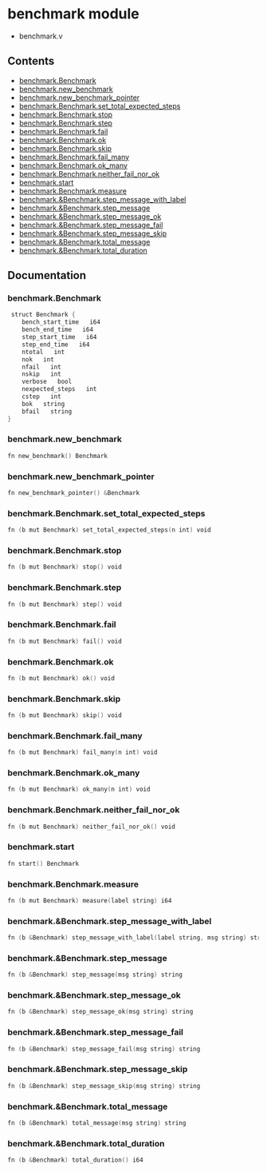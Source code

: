 # benchmark module
- benchmark.v
## Contents
- [benchmark.Benchmark](#benchmarkbenchmark)
- [benchmark.new_benchmark](#benchmarknew_benchmark)
- [benchmark.new_benchmark_pointer](#benchmarknew_benchmark_pointer)
- [benchmark.Benchmark.set_total_expected_steps](#benchmarkbenchmarkset_total_expected_steps)
- [benchmark.Benchmark.stop](#benchmarkbenchmarkstop)
- [benchmark.Benchmark.step](#benchmarkbenchmarkstep)
- [benchmark.Benchmark.fail](#benchmarkbenchmarkfail)
- [benchmark.Benchmark.ok](#benchmarkbenchmarkok)
- [benchmark.Benchmark.skip](#benchmarkbenchmarkskip)
- [benchmark.Benchmark.fail_many](#benchmarkbenchmarkfail_many)
- [benchmark.Benchmark.ok_many](#benchmarkbenchmarkok_many)
- [benchmark.Benchmark.neither_fail_nor_ok](#benchmarkbenchmarkneither_fail_nor_ok)
- [benchmark.start](#benchmarkstart)
- [benchmark.Benchmark.measure](#benchmarkbenchmarkmeasure)
- [benchmark.&Benchmark.step_message_with_label](#benchmarkbenchmarkstep_message_with_label)
- [benchmark.&Benchmark.step_message](#benchmarkbenchmarkstep_message)
- [benchmark.&Benchmark.step_message_ok](#benchmarkbenchmarkstep_message_ok)
- [benchmark.&Benchmark.step_message_fail](#benchmarkbenchmarkstep_message_fail)
- [benchmark.&Benchmark.step_message_skip](#benchmarkbenchmarkstep_message_skip)
- [benchmark.&Benchmark.total_message](#benchmarkbenchmarktotal_message)
- [benchmark.&Benchmark.total_duration](#benchmarkbenchmarktotal_duration)

## Documentation
### benchmark.Benchmark
```v
 struct Benchmark {
    bench_start_time   i64
    bench_end_time   i64
    step_start_time   i64
    step_end_time   i64
    ntotal   int
    nok   int
    nfail   int
    nskip   int
    verbose   bool
    nexpected_steps   int
    cstep   int
    bok   string
    bfail   string
}
```
### benchmark.new_benchmark
```v
fn new_benchmark() Benchmark
```
### benchmark.new_benchmark_pointer
```v
fn new_benchmark_pointer() &Benchmark
```
### benchmark.Benchmark.set_total_expected_steps
```v
fn (b mut Benchmark) set_total_expected_steps(n int) void
```
### benchmark.Benchmark.stop
```v
fn (b mut Benchmark) stop() void
```
### benchmark.Benchmark.step
```v
fn (b mut Benchmark) step() void
```
### benchmark.Benchmark.fail
```v
fn (b mut Benchmark) fail() void
```
### benchmark.Benchmark.ok
```v
fn (b mut Benchmark) ok() void
```
### benchmark.Benchmark.skip
```v
fn (b mut Benchmark) skip() void
```
### benchmark.Benchmark.fail_many
```v
fn (b mut Benchmark) fail_many(n int) void
```
### benchmark.Benchmark.ok_many
```v
fn (b mut Benchmark) ok_many(n int) void
```
### benchmark.Benchmark.neither_fail_nor_ok
```v
fn (b mut Benchmark) neither_fail_nor_ok() void
```
### benchmark.start
```v
fn start() Benchmark
```
### benchmark.Benchmark.measure
```v
fn (b mut Benchmark) measure(label string) i64
```
### benchmark.&Benchmark.step_message_with_label
```v
fn (b &Benchmark) step_message_with_label(label string, msg string) string
```
### benchmark.&Benchmark.step_message
```v
fn (b &Benchmark) step_message(msg string) string
```
### benchmark.&Benchmark.step_message_ok
```v
fn (b &Benchmark) step_message_ok(msg string) string
```
### benchmark.&Benchmark.step_message_fail
```v
fn (b &Benchmark) step_message_fail(msg string) string
```
### benchmark.&Benchmark.step_message_skip
```v
fn (b &Benchmark) step_message_skip(msg string) string
```
### benchmark.&Benchmark.total_message
```v
fn (b &Benchmark) total_message(msg string) string
```
### benchmark.&Benchmark.total_duration
```v
fn (b &Benchmark) total_duration() i64
```